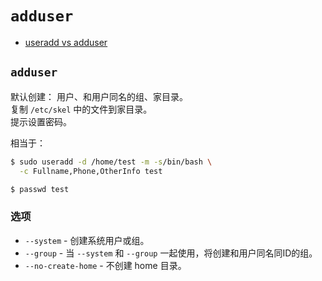 # `adduser`
- [useradd vs adduser](https://linuxhandbook.com/useradd-vs-adduser/)

## `adduser`
默认创建： 用户、和用户同名的组、家目录。  
复制 `/etc/skel` 中的文件到家目录。  
提示设置密码。  

相当于：  
```sh
$ sudo useradd -d /home/test -m -s/bin/bash \
  -c Fullname,Phone,OtherInfo test

$ passwd test
```

### 选项

- `--system` - 创建系统用户或组。  
- `--group` - 当 `--system` 和 `--group` 一起使用，将创建和用户同名同ID的组。  
- `--no-create-home` - 不创建 home 目录。  
